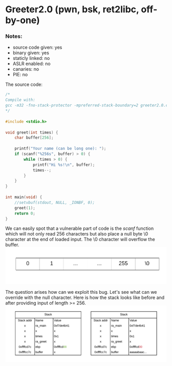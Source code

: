 # Greeter2.0 (pwn, bsk, ret2libc, off-by-one)

### Notes:
- source code given: yes
- binary given: yes
- staticly linked: no
- ASLR enabled: no
- canaries: no
- PIE: no

The source code:
```c
/*
Compile with:
gcc -m32 -fno-stack-protector -mpreferred-stack-boundary=2 greeter2.0.c -o greeter2.0
*/

#include <stdio.h>

void greet(int times) {
	char buffer[256];

	printf("Your name (can be long one): ");
	if (scanf("%256s", buffer) > 0) {
		while (times > 0) {
			printf("Hi %s!\n", buffer);
			times--;
		}
	}
}

int main(void) {
	//setvbuf(stdout, NULL, _IONBF, 0);
	greet(1);
	return 0;
}
```

We can easily spot that a vulnerable part of code is the _scanf_ function which will not only read 256 characters but also place a null byte \0 character at the end of loaded input. The \0 character will overflow the buffer.
![](img/buffer.png)

The question arises how can we exploit this bug. Let's see what can we override with the null character. Here is how the stack looks like before and after providing input of length >= 256.
![](img/stack0.png)


